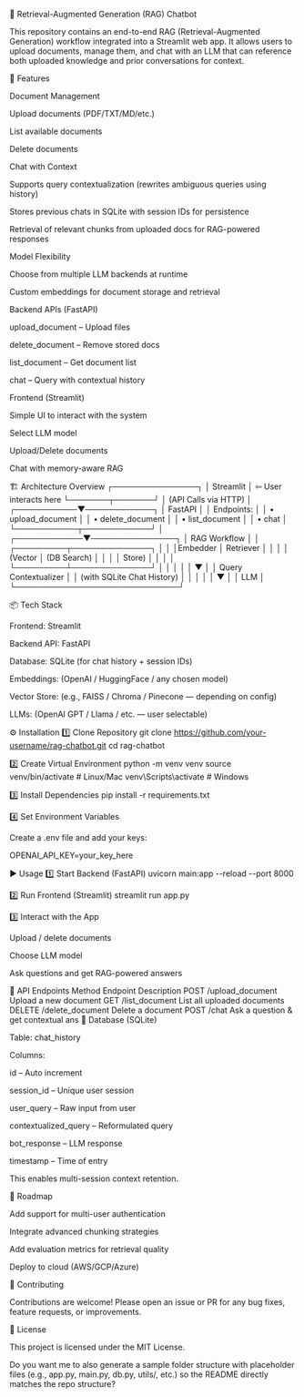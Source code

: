 🧠 Retrieval-Augmented Generation (RAG) Chatbot

This repository contains an end-to-end RAG (Retrieval-Augmented Generation) workflow integrated into a Streamlit web app.
It allows users to upload documents, manage them, and chat with an LLM that can reference both uploaded knowledge and prior conversations for context.

🚀 Features

Document Management

Upload documents (PDF/TXT/MD/etc.)

List available documents

Delete documents

Chat with Context

Supports query contextualization (rewrites ambiguous queries using history)

Stores previous chats in SQLite with session IDs for persistence

Retrieval of relevant chunks from uploaded docs for RAG-powered responses

Model Flexibility

Choose from multiple LLM backends at runtime

Custom embeddings for document storage and retrieval

Backend APIs (FastAPI)

upload_document – Upload files

delete_document – Remove stored docs

list_document – Get document list

chat – Query with contextual history

Frontend (Streamlit)

Simple UI to interact with the system

Select LLM model

Upload/Delete documents

Chat with memory-aware RAG

🏗️ Architecture Overview
             ┌───────────────┐
             │   Streamlit   │  ⇦ User interacts here
             └───────┬───────┘
                     │
              (API Calls via HTTP)
                     │
         ┌───────────▼────────────┐
         │        FastAPI         │
         │ Endpoints:             │
         │  • upload_document     │
         │  • delete_document     │
         │  • list_document       │
         │  • chat                │
         └───────────┬────────────┘
                     │
        ┌────────────▼───────────────┐
        │      RAG Workflow           │
        │ ┌─────────┬──────────────┐ │
        │ │Embedder │ Retriever     │ │
        │ │ (Vector │ (DB Search)  │ │
        │ │ Store)  │               │ │
        │ └─────────┴──────────────┘ │
        │       │                     │
        │       ▼                     │
        │   Query Contextualizer      │
        │ (with SQLite Chat History)  │
        │       │                     │
        │       ▼                     │
        │         LLM                 │
        └─────────────────────────────┘

📦 Tech Stack

Frontend: Streamlit

Backend API: FastAPI

Database: SQLite (for chat history + session IDs)

Embeddings: (OpenAI / HuggingFace / any chosen model)

Vector Store: (e.g., FAISS / Chroma / Pinecone — depending on config)

LLMs: (OpenAI GPT / Llama / etc. — user selectable)

⚙️ Installation
1️⃣ Clone Repository
git clone https://github.com/your-username/rag-chatbot.git
cd rag-chatbot

2️⃣ Create Virtual Environment
python -m venv venv
source venv/bin/activate   # Linux/Mac
venv\Scripts\activate      # Windows

3️⃣ Install Dependencies
pip install -r requirements.txt

4️⃣ Set Environment Variables

Create a .env file and add your keys:

OPENAI_API_KEY=your_key_here

▶️ Usage
1️⃣ Start Backend (FastAPI)
uvicorn main:app --reload --port 8000

2️⃣ Run Frontend (Streamlit)
streamlit run app.py

3️⃣ Interact with the App

Upload / delete documents

Choose LLM model

Ask questions and get RAG-powered answers

📂 API Endpoints
Method	Endpoint	Description
POST	/upload_document	Upload a new document
GET	/list_document	List all uploaded documents
DELETE	/delete_document	Delete a document
POST	/chat	Ask a question & get contextual ans
💾 Database (SQLite)

Table: chat_history

Columns:

id – Auto increment

session_id – Unique user session

user_query – Raw input from user

contextualized_query – Reformulated query

bot_response – LLM response

timestamp – Time of entry

This enables multi-session context retention.

🔮 Roadmap

 Add support for multi-user authentication

 Integrate advanced chunking strategies

 Add evaluation metrics for retrieval quality

 Deploy to cloud (AWS/GCP/Azure)

🤝 Contributing

Contributions are welcome!
Please open an issue or PR for any bug fixes, feature requests, or improvements.

📜 License

This project is licensed under the MIT License.

Do you want me to also generate a sample folder structure with placeholder files (e.g., app.py, main.py, db.py, utils/, etc.) so the README directly matches the repo structure?